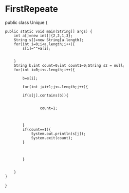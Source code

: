 # FirstRepeate
public class Unique {

	public static void main(String[] args) {
		int a[]=new int[]{2,2,1,3};
		String s[]=new String[a.length];
		for(int i=0;i<a.length;i++){
			s[i]=""+a[i];
			
			
		}
		String b;int count=0;int count1=0;String s2 = null;
		for(int i=0;i<s.length;i++){
			
			b=s[i];
			
			for(int j=i+1;j<s.length;j++){
				
			if(s[j].contains(b)){
				
					
					count=1;
					
					
				
			}
			if(count==1){
				System.out.println(s[j]);
				System.exit(count);
			}
			
			
				
			}
			
			
		}
	}

}
